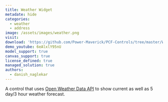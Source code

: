 ```yaml
---
title: Weather Widget
metadate: hide
categories:
  - weather
  - address
image: /assets/images/weather.png
visit: 
download: 'https://github.com/Power-Maverick/PCF-Controls/tree/master/WeatherWidget'
demo_youtube: 6eAlxlY95nU
model_support: true
canvas_support: true
license_defined: true
managed_solution: true
authors:
  - danish_naglekar
---
```


A control that uses <a target="_blank" href="https://openweathermap.org/">Open Weather Data API</a> to show current as well as 5 day/3 hour weather forecast.
